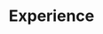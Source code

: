 ---
widget: experience
headless: true  # This file represents a page section.

# Put Your Section Options Here (title, background, etc.) ...
title: Experience
subtitle:
weight: 10 # The position of section on page

# Date format
#   Refer to https://wowchemy.com/docs/getting-started/customization/#date-format
date_format: Jan 2006

# Experiences.
#   Add/remove as many `experience` blocks below as you like.
#   Required fields are `title`, `company`, and `date_start`.
#   Leave `date_end` empty if it's your current employer.
#   Begin/end multi-line descriptions with `>-`.
experience:
  - title: '助理教授'
    company: '上海交通大学溥渊未来技术学院'
    company_url: ''
    company_logo: sjtu  # Optional logo
    location: 'Shanghai'
    date_start: '2023'
    date_end: ''     
  - title: '博士后'
    company: '美国加州大学伯克利分校核工程系'
    company_url: ''
    location: 'America'
    date_start: '2019'
    date_end: '2022'
  - title: '博士后'
    company: '美国劳伦斯伯克利国家实验室国家电子显微镜'
    company_url: ''
    location: 'America'
    date_start: '2019'
    date_end: '2022'
---